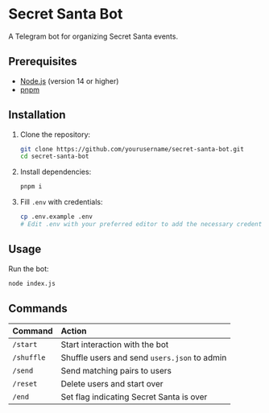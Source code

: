 # Secret Santa Bot

A Telegram bot for organizing Secret Santa events.

## Prerequisites

- [Node.js](https://nodejs.org/) (version 14 or higher)
- [pnpm](https://pnpm.io/)

## Installation

1. Clone the repository:

   ```sh
   git clone https://github.com/yourusername/secret-santa-bot.git
   cd secret-santa-bot
   ```

2. Install dependencies:

   ```sh
   pnpm i
   ```

3. Fill `.env` with credentials:

   ```sh
   cp .env.example .env
   # Edit .env with your preferred editor to add the necessary credentials
   ```

## Usage

Run the bot:

```sh
node index.js
```

## Commands

| Command    | Action                                       |
| :--------- | :------------------------------------------- |
| `/start`   | Start interaction with the bot               |
| `/shuffle` | Shuffle users and send `users.json` to admin |
| `/send`    | Send matching pairs to users                 |
| `/reset`   | Delete users and start over                  |
| `/end`     | Set flag indicating Secret Santa is over     |

